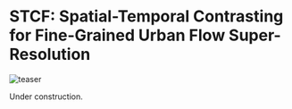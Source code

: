 # STCF: Spatial-Temporal Contrasting for Fine-Grained Urban Flow Super-Resolution

![teaser](./img/teaser.gif)

Under construction. 
